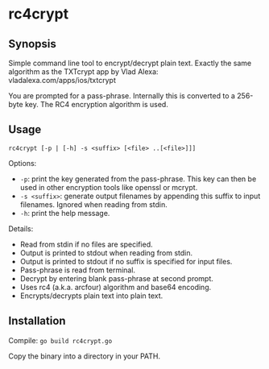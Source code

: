 # rc4crypt

## Synopsis

Simple command line tool to encrypt/decrypt plain text. Exactly the same algorithm as the TXTcrypt app by Vlad Alexa: vladalexa.com/apps/ios/txtcrypt

You are prompted for a pass-phrase. Internally this is converted to a 256-byte key. The RC4 encryption algorithm is used.

## Usage

`rc4crypt [-p | [-h] -s <suffix> [<file> ..[<file>]]]`

Options:

* `-p`: print the key generated from the pass-phrase. This key can then be used in other encryption tools like openssl or mcrypt.
* `-s <suffix>`: generate output filenames by appending this suffix to input filenames.  Ignored when reading from stdin.
* `-h`: print the help message.

Details:

* Read from stdin if no files are specified.
* Output is printed to stdout when reading from stdin.
* Output is printed to stdout if no suffix is specified for input files.
* Pass-phrase is read from terminal.
* Decrypt by entering blank pass-phrase at second prompt.
* Uses rc4 (a.k.a. arcfour) algorithm and base64 encoding.
* Encrypts/decrypts plain text into plain text.

## Installation

Compile:
`go build rc4crypt.go`

Copy the binary into a directory in your PATH.
